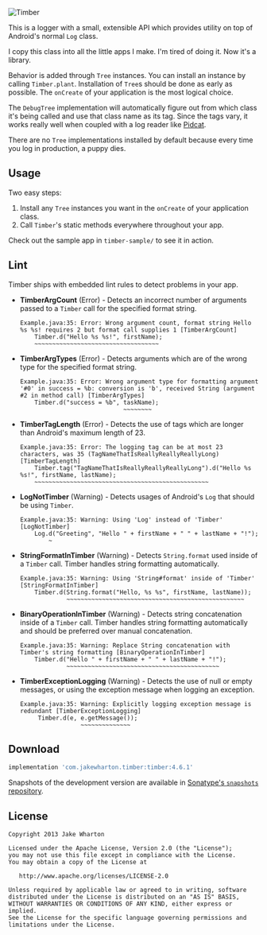 ![Timber](logo.png)

This is a logger with a small, extensible API which provides utility on top of Android's normal
`Log` class.

I copy this class into all the little apps I make. I'm tired of doing it. Now it's a library.

Behavior is added through `Tree` instances. You can install an instance by calling `Timber.plant`.
Installation of `Tree`s should be done as early as possible. The `onCreate` of your application is
the most logical choice.

The `DebugTree` implementation will automatically figure out from which class it's being called and
use that class name as its tag. Since the tags vary, it works really well when coupled with a log
reader like [Pidcat][1].

There are no `Tree` implementations installed by default because every time you log in production, a
puppy dies.


Usage
-----

Two easy steps:

 1. Install any `Tree` instances you want in the `onCreate` of your application class.
 2. Call `Timber`'s static methods everywhere throughout your app.

Check out the sample app in `timber-sample/` to see it in action.


Lint
----

Timber ships with embedded lint rules to detect problems in your app.

 *  **TimberArgCount** (Error) - Detects an incorrect number of arguments passed to a `Timber` call for
    the specified format string.

        Example.java:35: Error: Wrong argument count, format string Hello %s %s! requires 2 but format call supplies 1 [TimberArgCount]
            Timber.d("Hello %s %s!", firstName);
            ~~~~~~~~~~~~~~~~~~~~~~~~~~~~~~~~~~~

 *  **TimberArgTypes** (Error) - Detects arguments which are of the wrong type for the specified format string.

        Example.java:35: Error: Wrong argument type for formatting argument '#0' in success = %b: conversion is 'b', received String (argument #2 in method call) [TimberArgTypes]
            Timber.d("success = %b", taskName);
                                     ~~~~~~~~
 *  **TimberTagLength** (Error) - Detects the use of tags which are longer than Android's maximum length of 23.

        Example.java:35: Error: The logging tag can be at most 23 characters, was 35 (TagNameThatIsReallyReallyReallyLong) [TimberTagLength]
            Timber.tag("TagNameThatIsReallyReallyReallyLong").d("Hello %s %s!", firstName, lastName);
            ~~~~~~~~~~~~~~~~~~~~~~~~~~~~~~~~~~~~~~~~~~~~~~~~~

 *  **LogNotTimber** (Warning) - Detects usages of Android's `Log` that should be using `Timber`.

        Example.java:35: Warning: Using 'Log' instead of 'Timber' [LogNotTimber]
            Log.d("Greeting", "Hello " + firstName + " " + lastName + "!");
                ~

 *  **StringFormatInTimber** (Warning) - Detects `String.format` used inside of a `Timber` call. Timber
    handles string formatting automatically.

        Example.java:35: Warning: Using 'String#format' inside of 'Timber' [StringFormatInTimber]
            Timber.d(String.format("Hello, %s %s", firstName, lastName));
                     ~~~~~~~~~~~~~~~~~~~~~~~~~~~~~~~~~~~~~~~~~~~~~~~~~~

 *  **BinaryOperationInTimber** (Warning) - Detects string concatenation inside of a `Timber` call. Timber
    handles string formatting automatically and should be preferred over manual concatenation.

        Example.java:35: Warning: Replace String concatenation with Timber's string formatting [BinaryOperationInTimber]
            Timber.d("Hello " + firstName + " " + lastName + "!");
                     ~~~~~~~~~~~~~~~~~~~~~~~~~~~~~~~~~~~~~~~~~~~

 *  **TimberExceptionLogging** (Warning) - Detects the use of null or empty messages, or using the exception message
    when logging an exception.

        Example.java:35: Warning: Explicitly logging exception message is redundant [TimberExceptionLogging]
             Timber.d(e, e.getMessage());
                         ~~~~~~~~~~~~~~


Download
--------

```groovy
implementation 'com.jakewharton.timber:timber:4.6.1'
```

Snapshots of the development version are available in [Sonatype's `snapshots` repository][snap].


License
-------

    Copyright 2013 Jake Wharton

    Licensed under the Apache License, Version 2.0 (the "License");
    you may not use this file except in compliance with the License.
    You may obtain a copy of the License at

       http://www.apache.org/licenses/LICENSE-2.0

    Unless required by applicable law or agreed to in writing, software
    distributed under the License is distributed on an "AS IS" BASIS,
    WITHOUT WARRANTIES OR CONDITIONS OF ANY KIND, either express or implied.
    See the License for the specific language governing permissions and
    limitations under the License.



 [1]: http://github.com/JakeWharton/pidcat/
 [snap]: https://oss.sonatype.org/content/repositories/snapshots/
